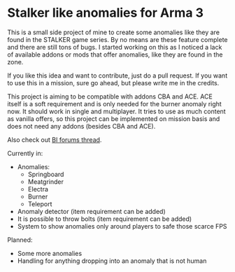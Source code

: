 # Stalker like anomalies for Arma 3
This is a small side project of mine to create some anomalies like they are found in the STALKER game series. By no means are these feature complete and there are still tons of bugs. I started working on this as I noticed a lack of available addons or mods that offer anomalies, like they are found in the zone.

If you like this idea and want to contribute, just do a pull request.
If you want to use this in a mission, sure go ahead, but please write me in the credits.

This project is aiming to be compatible with addons CBA and ACE. ACE itself is a soft requirement and is only needed for the burner anomaly right now. It should work in single and multiplayer. It tries to use as much content as vanilla offers, so this project can be implemented on mission basis and does not need any addons (besides CBA and ACE).

Also check out [BI forums thread](https://forums.bistudio.com/forums/topic/212324-release-stalker-like-anomalies/).

Currently in:
* Anomalies:
    * Springboard
    * Meatgrinder
    * Electra
    * Burner
    * Teleport
* Anomaly detector (item requirement can be added)
* It is possible to throw bolts (item requirement can be added)
* System to show anomalies only around players to safe those scarce FPS

Planned:
* Some more anomalies
* Handling for anything dropping into an anomaly that is not human